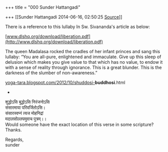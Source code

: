 +++
title = "000 Sunder Hattangadi"

+++
[[Sunder Hattangadi	2014-06-16, 02:50:25 [Source](https://groups.google.com/g/samskrita/c/AVCdJ7BqzSE)]]



There is a reference to this lullaby In Sw. Sivananda's article as below:  

  

[www.dlshq.org/download/liberation.pdf](http://www.dlshq.org/download/liberation.pdf)  
  
The queen Madalasa rocked the cradles of her infant princes and sang this lullaby: “You are all-pure, enlightened and immaculate. Give up this sleep of delusion which makes you give value to that which has no value, to endow it with a sense of reality through ignorance. This is a great blunder. This is the darkness of the slumber of non-awareness.”  

  

  
[yoga-tara.blogspot.com/2012/10/shuddosi-](http://yoga-tara.blogspot.com/2012/10/shuddosi-)**buddhosi**.html

-     

  
  
शुद्धोऽसि बुद्धोऽसि निरंजनोऽसि  
संसारमाया परिवर्जितोऽसि।  
संसारस्वप्नं त्यज मोहनिद्रां  
मदालसोल्लपमुवाच पुत्रम्।।  
Would someone have the exact location of this verse in some scripture?  
Thanks.  
  
Regards,  
sunder  
  

  


